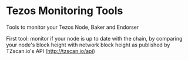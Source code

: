 # Tezos Monitoring Tools
Tools to monitor your Tezos Node, Baker and Endorser

First tool: monitor if your node is up to date with the chain, by comparing your node's block height with network block height as published by TZscan.io's API (http://tzscan.io/api)
